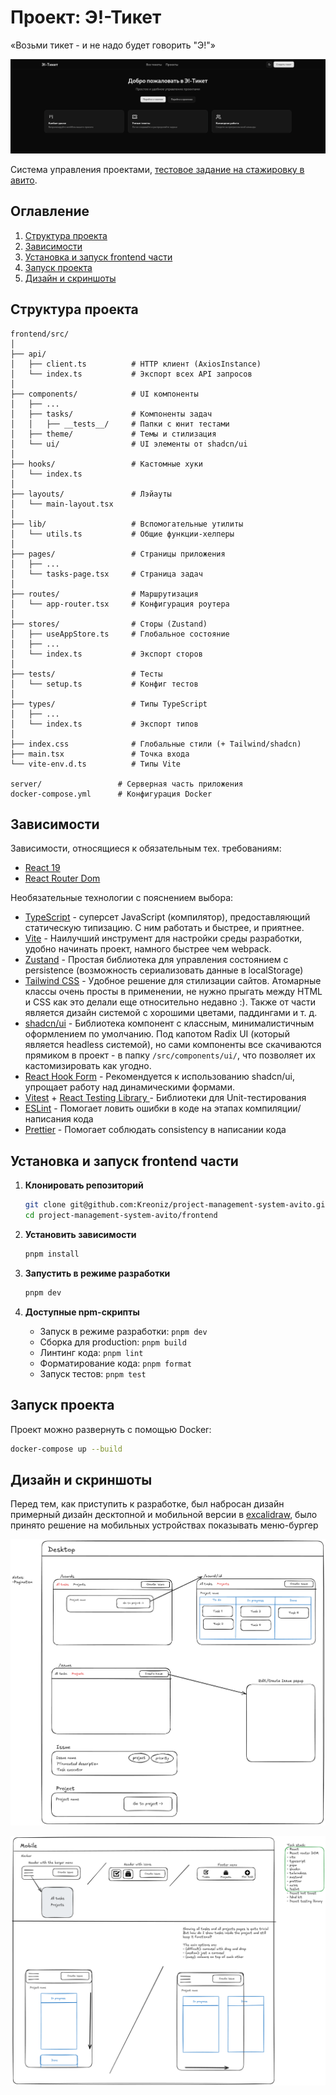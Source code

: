 # Проект: Э!-Тикет
«Возьми тикет - и не надо будет говорить "Э!"»

![Скрин главного экрана](https://github.com/kreoniz/project-management-system-avito/raw/main/images/homepage-screenshot.png)

Система управления проектами, [тестовое задание на стажировку в авито](https://github.com/avito-tech/tech-internship/tree/main/Tech%20Internships/Frontend/Frontend-trainee-assignment-spring-2025).

## Оглавление

1. [Структура проекта](#структура-проекта)
2. [Зависимости](#зависимости)
3. [Установка и запуск frontend части](#установка-и-запуск-frontend-части)
4. [Запуск проекта](#запуск-проекта)
5. [Дизайн и скриншоты](#дизайн-и-скриншоты)


## Структура проекта

```
frontend/src/
│
├── api/
│   ├── client.ts          # HTTP клиент (AxiosInstance)
│   └── index.ts           # Экспорт всех API запросов
│
├── components/            # UI компоненты
│   ├── ...
│   ├── tasks/             # Компоненты задач
│   │   ├── __tests__/     # Папки с юнит тестами
│   ├── theme/             # Темы и стилизация
│   └── ui/                # UI элементы от shadcn/ui
│
├── hooks/                 # Кастомные хуки
│   └── index.ts
│
├── layouts/               # Лэйауты
│   └── main-layout.tsx
│
├── lib/                   # Вспомогательные утилиты
│   └── utils.ts           # Общие функции-хелперы
│
├── pages/                 # Страницы приложения
│   ├── ...
│   └── tasks-page.tsx     # Страница задач
│
├── routes/                # Маршрутизация
│   └── app-router.tsx     # Конфигурация роутера
│
├── stores/                # Сторы (Zustand)
│   ├── useAppStore.ts     # Глобальное состояние
│   ├── ...
│   └── index.ts           # Экспорт сторов
│
├── tests/                 # Тесты
│   └── setup.ts           # Конфиг тестов
│
├── types/                 # Типы TypeScript
│   ├── ...
│   └── index.ts           # Экспорт типов
│
├── index.css              # Глобальные стили (+ Tailwind/shadcn)
├── main.tsx               # Точка входа
└── vite-env.d.ts          # Типы Vite

server/                 # Серверная часть приложения
docker-compose.yml      # Конфигурация Docker
```

## Зависимости

Зависимости, относящиеся к обязательным тех. требованиям:
- [React 19](https://react.dev)
- [React Router Dom](https://reactrouter.com/start/declarative/installation)

Необязательные технологии с пояснением выбора:
- [TypeScript](https://www.typescriptlang.org) - суперсет JavaScript (компилятор), предоставляющий статическую типизацию. С ним работать и быстрее, и приятнее.
- [Vite](https://vitejs.dev) - Наилучший инструмент для настройки среды разработки, удобно начинать проект, намного быстрее чем webpack.
- [Zustand](https://zustand-demo.pmnd.rs) - Простая библиотека для управления состоянием с persistence (возможность сериализовать данные в localStorage)
- [Tailwind CSS](https://tailwindcss.com) - Удобное решение для стилизации сайтов. Атомарные классы очень просты в применении, не нужно прыгать между HTML и CSS как это делали еще относительно недавно :). Также от части является дизайн системой с хорошими цветами, паддингами и т. д.
- [shadcn/ui](https://ui.shadcn.com) - Библиотека компонент с классным, минималистичным оформлением по умолчанию. Под капотом Radix UI (который является headless системой), но сами компоненты все скачиваются прямиком в проект - в папку `/src/components/ui/`, что позволяет их кастомизировать как угодно.
- [React Hook Form](https://react-hook-form.com) - Рекомендуется к использованию shadcn/ui, упрощает работу над динамическими формами.
- [Vitest](https://vitest.dev) + [React Testing Library
](https://testing-library.com/) -  Библиотеки для Unit-тестирования 
- [ESLint](https://eslint.org/) - Помогает ловить ошибки в коде на этапах компиляции/написания кода
- [Prettier](https://prettier.io/) - Помогает соблюдать consistency в написании кода

## Установка и запуск frontend части

1. **Клонировать репозиторий**
   ```bash
   git clone git@github.com:Kreoniz/project-management-system-avito.git
   cd project-management-system-avito/frontend
   ```

2. **Установить зависимости**
   ```bash
   pnpm install
   ```

3. **Запустить в режиме разработки**
   ```bash
   pnpm dev
   ```

4. **Доступные npm-скрипты**
   - Запуск в режиме разработки: `pnpm dev`
   - Сборка для production: `pnpm build`
   - Линтинг кода: `pnpm lint`
   - Форматирование кода: `pnpm format`
   - Запуск тестов: `pnpm test`

## Запуск проекта

Проект можно развернуть с помощью Docker:
```bash
docker-compose up --build
```

## Дизайн и скриншоты

Перед тем, как приступить к разработке, был набросан дизайн примерный дизайн десктопной и мобильной версии в [excalidraw](https://excalidraw.com/), было принято решение на мобильных устройствах показывать меню-бургер

![Дизайн для ПК](https://github.com/kreoniz/project-management-system-avito/raw/main/images/design-desktop.png)

![Дизайн для мобильных устройств](https://github.com/kreoniz/project-management-system-avito/raw/main/images/design-mobile.png)
